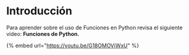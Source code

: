 # Introducción

Para aprender sobre el uso de Funciones en Python revisa el siguiente vídeo: **Funciones de Python.**

{% embed url="https://youtu.be/G18OMOViWxU" %}

